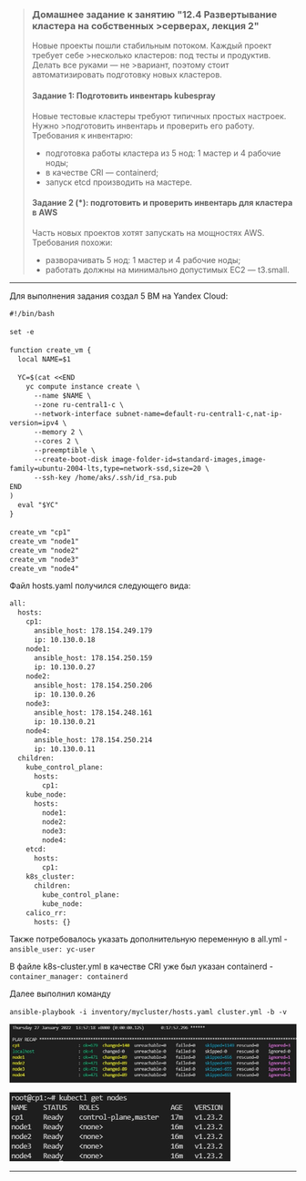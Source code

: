 >### Домашнее задание к занятию "12.4 Развертывание кластера на собственных >серверах, лекция 2"
>Новые проекты пошли стабильным потоком. Каждый проект требует себе >несколько кластеров: под тесты и продуктив. Делать все руками — не >вариант, поэтому стоит автоматизировать подготовку новых кластеров.
>
>#### Задание 1: Подготовить инвентарь kubespray
>Новые тестовые кластеры требуют типичных простых настроек. Нужно >подготовить инвентарь и проверить его работу. Требования к инвентарю:
>* подготовка работы кластера из 5 нод: 1 мастер и 4 рабочие ноды;
>* в качестве CRI — containerd;
>* запуск etcd производить на мастере.
>
>#### Задание 2 (*): подготовить и проверить инвентарь для кластера в AWS
>Часть новых проектов хотят запускать на мощностях AWS. Требования похожи:
>* разворачивать 5 нод: 1 мастер и 4 рабочие ноды;
>* работать должны на минимально допустимых EC2 — t3.small.


---
Для выполнения задания создал 5 ВМ на Yandex Cloud:
```
#!/bin/bash

set -e

function create_vm {
  local NAME=$1

  YC=$(cat <<END
    yc compute instance create \
      --name $NAME \
      --zone ru-central1-c \
      --network-interface subnet-name=default-ru-central1-c,nat-ip-version=ipv4 \
      --memory 2 \
      --cores 2 \
      --preemptible \
      --create-boot-disk image-folder-id=standard-images,image-family=ubuntu-2004-lts,type=network-ssd,size=20 \
      --ssh-key /home/aks/.ssh/id_rsa.pub
END
)
  eval "$YC"
}

create_vm "cp1"
create_vm "node1"
create_vm "node2"
create_vm "node3"
create_vm "node4"
```
Файл hosts.yaml получился следующего вида:
```
all:
  hosts:
    cp1:
      ansible_host: 178.154.249.179
      ip: 10.130.0.18   
    node1:
      ansible_host: 178.154.250.159
      ip: 10.130.0.27      
    node2:
      ansible_host: 178.154.250.206
      ip: 10.130.0.26    
    node3:
      ansible_host: 178.154.248.161
      ip: 10.130.0.21   
    node4:
      ansible_host: 178.154.250.214
      ip: 10.130.0.11
  children:
    kube_control_plane:
      hosts:
        cp1:
    kube_node:
      hosts:
        node1:
        node2:
        node3:
        node4:
    etcd:
      hosts:
        cp1:
    k8s_cluster:
      children:
        kube_control_plane:
        kube_node:
    calico_rr:
      hosts: {}
```
Также потребовалось указать дополнительную переменную в all.yml - `ansible_user: yc-user`

В файле k8s-cluster.yml в качестве CRI уже был указан containerd - `container_manager: containerd` 

Далее выполнил команду 

`ansible-playbook -i inventory/mycluster/hosts.yaml cluster.yml -b -v`

![play](play.jpg)

![nodes](nodes.jpg)

---